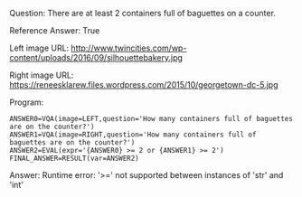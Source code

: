 Question: There are at least 2 containers full of baguettes on a counter.

Reference Answer: True

Left image URL: http://www.twincities.com/wp-content/uploads/2016/09/silhouettebakery.jpg

Right image URL: https://reneesklarew.files.wordpress.com/2015/10/georgetown-dc-5.jpg

Program:

```
ANSWER0=VQA(image=LEFT,question='How many containers full of baguettes are on the counter?')
ANSWER1=VQA(image=RIGHT,question='How many containers full of baguettes are on the counter?')
ANSWER2=EVAL(expr='{ANSWER0} >= 2 or {ANSWER1} >= 2')
FINAL_ANSWER=RESULT(var=ANSWER2)
```
Answer: Runtime error: '>=' not supported between instances of 'str' and 'int'

